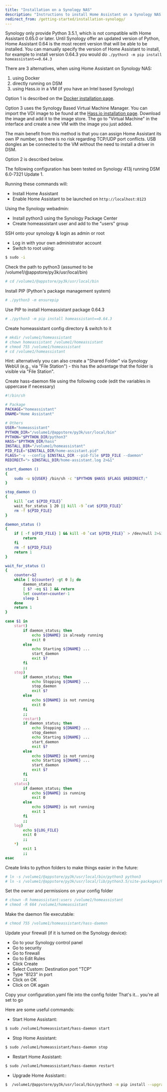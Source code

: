 ```yaml
---
title: "Installation on a Synology NAS"
description: "Instructions to install Home Assistant on a Synology NAS."
redirect_from: /getting-started/installation-synology/
---
```


<div class='note warning'>

Synology only provide Python 3.5.1, which is not compatible with Home Assistant 0.65.0 or later. Until Synology offer an updated version of Python, Home Assistant 0.64 is the most recent version that will be able to be installed. You can manually specify the version of Home Assistant to install, for example to install version 0.64.3 you would do `./python3 -m pip install homeassistant==0.64.3`

</div>

There are 3 alternatives, when using Home Assistant on Synology NAS:
1. using Docker
2. directly running on DSM
3. using Hass.io in a VM (if you have an Intel based Synology)

Option 1 is described on the [Docker installation page](/docs/installation/docker/).

Option 3 uses the Synology Based Virtual Machine Manager. You can import the VDI image to be found at the [Hass.io installation page](/hassio/installation/). Download the image and add it to the image store. The go to "Virtual Machine" in the interface and create a new VM with the image you just added.

The main benefit from this method is that you can assign Home Assistant its own IP number, so there is no risk regarding TCP/UDP port conflicts. USB dongles an be connected to the VM without the need to install a driver in DSM.

Option 2 is described below.


The following configuration has been tested on Synology 413j running DSM 6.0-7321 Update 1.

Running these commands will:

 - Install Home Assistant
 - Enable Home Assistant to be launched on `http://localhost:8123`

Using the Synology webadmin:

 - Install python3 using the Synology Package Center
 - Create homeassistant user and add to the "users" group

SSH onto your synology & login as admin or root

 - Log in with your own administrator account
 - Switch to root using:

```bash
$ sudo -i
```


Check the path to python3 (assumed to be /volume1/@appstore/py3k/usr/local/bin)

```bash
# cd /volume1/@appstore/py3k/usr/local/bin
```

Install PIP (Python's package management system)

```bash
# ./python3 -m ensurepip
```

Use PIP to install Homeassistant package 0.64.3

```bash
# ./python3 -m pip install homeassistant==0.64.3
```

Create homeassistant config directory & switch to it

```bash
# mkdir /volume1/homeassistant
# chown homeassistant /volume1/homeassistant 
# chmod 755 /volume1/homeassistant
# cd /volume1/homeassistant
```
Hint: alternatively you can also create a "Shared Folder" via Synology WebUI (e.g., via "File Station") - this has the advantage that the folder is visible via "File Station".

Create hass-daemon file using the following code (edit the variables in uppercase if necessary)

```bash
#!/bin/sh

# Package
PACKAGE="homeassistant"
DNAME="Home Assistant"

# Others
USER="homeassistant"
PYTHON_DIR="/volume1/@appstore/py3k/usr/local/bin"
PYTHON="$PYTHON_DIR/python3"
HASS="$PYTHON_DIR/hass"
INSTALL_DIR="/volume1/homeassistant"
PID_FILE="$INSTALL_DIR/home-assistant.pid"
FLAGS="-v --config $INSTALL_DIR --pid-file $PID_FILE --daemon"
REDIRECT="> $INSTALL_DIR/home-assistant.log 2>&1"

start_daemon ()
{
    sudo -u ${USER} /bin/sh -c "$PYTHON $HASS $FLAGS $REDIRECT;"
}

stop_daemon ()
{
    kill `cat ${PID_FILE}`
    wait_for_status 1 20 || kill -9 `cat ${PID_FILE}`
    rm -f ${PID_FILE}
}

daemon_status ()
{
    if [ -f ${PID_FILE} ] && kill -0 `cat ${PID_FILE}` > /dev/null 2>&1; then
        return
    fi
    rm -f ${PID_FILE}
    return 1
}

wait_for_status ()
{
    counter=$2
    while [ ${counter} -gt 0 ]; do
        daemon_status
        [ $? -eq $1 ] && return
        let counter=counter-1
        sleep 1
    done
    return 1
}

case $1 in
    start)
        if daemon_status; then
            echo ${DNAME} is already running
            exit 0
        else
            echo Starting ${DNAME} ...
            start_daemon
            exit $?
        fi
        ;;
    stop)
        if daemon_status; then
            echo Stopping ${DNAME} ...
            stop_daemon
            exit $?
        else
            echo ${DNAME} is not running
            exit 0
        fi
        ;;
        restart)
        if daemon_status; then
            echo Stopping ${DNAME} ...
            stop_daemon
            echo Starting ${DNAME} ...
            start_daemon
            exit $?
        else
            echo ${DNAME} is not running
            echo Starting ${DNAME} ...
            start_daemon
            exit $?
        fi
        ;;
    status)
        if daemon_status; then
            echo ${DNAME} is running
            exit 0
        else
            echo ${DNAME} is not running
            exit 1
        fi
        ;;
    log)
        echo ${LOG_FILE}
        exit 0
        ;;
    *)
        exit 1
        ;;
esac

```

Create links to python folders to make things easier in the future:

```bash
# ln -s /volume1/@appstore/py3k/usr/local/bin/python3 python3
# ln -s /volume1/@appstore/py3k/usr/local/lib/python3.5/site-packages/homeassistant homeassistant
```

Set the owner and permissions on your config folder

```bash
# chown -R homeassistant:users /volume1/homeassistant
# chmod -R 664 /volume1/homeassistant
```

Make the daemon file executable:

```bash
# chmod 755 /volume1/homeassistant/hass-daemon
```

Update your firewall (if it is turned on the Synology device):

 - Go to your Synology control panel
 - Go to security 
 - Go to firewall
 - Go to Edit Rules
 - Click Create
 - Select Custom: Destination port "TCP"
 - Type "8123" in port
 - Click on OK
 - Click on OK again


Copy your configuration.yaml file into the config folder
That's it... you're all set to go

Here are some useful commands:

- Start Home Assistant:

```bash
$ sudo /volume1/homeassistant/hass-daemon start
```

- Stop Home Assistant:

```bash
$ sudo /volume1/homeassistant/hass-daemon stop
```

- Restart Home Assistant:

```bash
$ sudo /volume1/homeassistant/hass-daemon restart
```

- Upgrade Home Assistant::

```bash
$  /volume1/@appstore/py3k/usr/local/bin/python3 -m pip install --upgrade homeassistant
```
